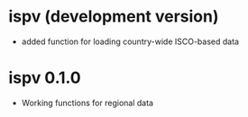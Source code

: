 # ispv (development version)

* added function for loading country-wide ISCO-based data

# ispv 0.1.0

* Working functions for regional data
